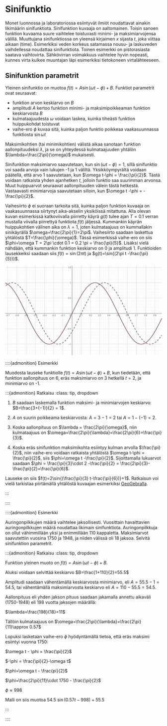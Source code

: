 # Sinifunktio

Monet luonnossa ja laboratoriossa esiintyvät ilmiöt noudattavat ainakin likimäärin sinifunktiota. Sinifunktion kuvaaja on aaltomainen. Toisin sanoen funktion kuvaama suure vaihtelee toistuvasti minimi- ja maksimiarvojensa välillä. Muuttujana sinifunktiossa on yleensä kirjaimen $x$ sijasta $t$, joka viittaa aikaan (time). Esimerkiksi veden korkeus satamassa nousu- ja laskuveden vaihdellessa noudattaa sinifunktiota. Toinen esimerkki on pistorasiasta saatava vaihtovirta. Sähkövirran voimakkuus vaihtelee hyvin nopeasti, kunnes virta kulkee muuntajan läpi esimerkiksi tietokoneen virtalähteeseen.

## Sinifunktion parametrit

Yleinen sinifunktio on muotoa $f(t)=A\sin{(\omega t-\phi)}+B$. Funktiot parametrit ovat seuraavat:
- funktion arvon keskiarvo on $B$
- amplitudi $A$ kertoo funktion minimi- ja maksimipoikkeaman funktion keskiarvosta $B$
- kulmataajuudesta $\omega$ voidaan laskea, kuinka tiheästi funktion huippukohdat toistuvat
- vaihe-ero $\phi$ kuvaa sitä, kuinka paljon funktio poikkeaa vaakasuunnassa funktiosta $\sin{\omega t}$

Maksimikohtien (tai minimikohtien) välistä aikaa sanotaan funktion aallonpituudeksi $\lambda$, ja se on yhteydessä kulmataajuuden yhtälön $\lambda=\frac{2\pi}{\omega}$ mukaisesti. 

Sinifunktion maksimiarvo saavutetaan, kun $\sin{(\omega t-\phi)}=1$, sillä sinifunktio voi saada arvoja vain lukujen -1 ja 1 väliltä. Yksikköympyrältä voidaan päätellä, että arvo 1 saavutetaan, kun $\omega t-\phi = \frac{\pi}{2}$. Tästä voidaan ratkaista yhden ajanhetken $t$, jolloin funktio saa suurimman arvonsa. Muut huippuarvot seuraavat aallonpituuden välein tästä hetkestä. Vastaavasti minimiarvoja saavutetaan silloin, kun $\omega t -\phi = -\frac{\pi}{2}$.

Vaihesiirto $\phi$ ei suoraan tarkoita sitä, kuinka paljon funktion kuvaaja on vaakasuunnassa siirtynyt aika-akselin yksiköissä mitattuna. Alla olevan kuvan esimerkissä katkoviivalla piirretty käyrä $g(t)$ tulee ajan $T=0.1$ verran mustalla viivalla piirrettyä funktiota $f(t)$ jäljessä. Kummankin käyrän huippukohtien välinen aika on $\lambda=1$, joten kulmataajuus on kummallakin sinikäyrällä $\omega=\frac{2\pi}{1}=2\pi$. Vaihesiirto saadaan laskettua yhtälöstä $T=\frac{\phi}{\omega}$. Tässä esimerkissä vaihe-ero on siis $\phi=\omega T = 2\pi \cdot 0.1 = 0.2 \pi = \frac{\pi}{5}$. Lisäksi vielä nähdään, että kummankin funktion keskiarvo on $0$ ja amplitudi $1$. Funktioiden lausekkeiksi saadaan siis $f(t)=\sin{(2\pi t)}$ ja $g(t)=\sin{(2\pi t -\frac{\pi}{5})}$.

![Vaihe-eron laskeminen](2sinikayraa.png "Vaihe-eron laskeminen")

::::{admonition} Esimerkki

Muodosta lauseke funktiolle $f(t)=A\sin{(\omega t-\phi)}+B$, kun tiedetään, että funktion aallonpituus on 
6, eräs maksimiarvo on 3 hetkellä $t=2$, ja minimiarvo on -1.

:::{admonition} Ratkaisu
:class: tip, dropdown
1) $B$ saadaan laskemalla funktion maksimi- ja minimiarvojen keskiarvo: $B=\frac{3+(−1)}{2} = 1$.  

2) $A$ on suurin poikkeama keskiarvosta: $A=3−1=2$ tai $A=1-(-1)=2$.  

3) Koska aallonpituus on $\lambda = \frac{2\pi}{\omega}$, niin kulmataajuus on $\omega=\frac{2\pi}{\lambda}=\frac{2\pi}{6}=\frac{\pi}{3}$.  

4) Koska eräs sinifunktion maksimikohta esiintyy kulman arvolla $\frac{\pi}{2}$, niin vaihe-ero voidaan ratkaista yhtälöstä $\omega t-\phi = \frac{\pi}{2}$, siis $\phi=\omega t -\frac{\pi}{2}$. Sijoittamalla lukuarvot saadaan $\phi = \frac{\pi}{3}\cdot 2 -\frac{\pi}{2} = \frac{2\pi}{3}-\frac{\pi}{2}=\frac{\pi}{6}$.  

Lauseke on siis $f(t)=2\sin{(\frac{\pi}{3} t-\frac{\pi}{6})}+1$. Ratkaisun voi vielä tarkistaa piirtämällä yhtälöstä kuvaajan esimerkiksi [GeoGebralla](https://www.geogebra.org/).

:::

::::

::::{admonition} Esimerkki

Auringonpilkkujen määrä vaihtelee jaksollisesti. Vuosittain havaittavien auringonpilkkujen määrä noudattaa likimain sinifunktiota. Auringonpilkkuja on ollut vähimmillään yksi ja enimmillään 110 kappaletta. Maksimiarvot saavutettiin vuosina 1750 ja 1948, ja niiden välissä oli 18 jaksoa. Selvitä sinifunktion parametrit.

:::{admonition} Ratkaisu
:class: tip, dropdown

Funktion yleinen muoto on $f(t)=A\sin{(\omega t-\phi)}+B$.

Aluksi voidaan selvittää keskiarvo $B=\frac{1+110}{2}=55.5$

Amplitudi saadaan vähentämällä keskiarvosta minimiarvo, eli $A=55.5-1=54.5$, tai vähentämällä maksimiarvosta keskiarvo eli $A=110-55.5=54.5.$

Aallonpituus eli yhden jakson pituus saadaan jakamalla annettu aikaväli (1750-1948) eli 198 vuotta jaksojen määrällä:

$\lambda=\frac{198}{18}=11$

Tällöin kulmataajuus on $\omega=\frac{2\pi}{\lambda}=\frac{2\pi}{11}\approx 0.57$

Lopuksi lasketaan vaihe-ero $\phi$ hyödyntämällä tietoa, että eräs maksimi esiintyi vuonna 1750:

$\omega t - \phi = \frac{\pi}{2}$

$-\phi = \frac{\pi}{2}-\omega t$

$\phi=\omega t - \frac{pi}{2}$

$\phi=\frac{2\pi}{11}\cdot 1750 - \frac{\pi}{2}$

$\phi\approx 998$

Malli on siis muotoa $54.5~\sin{(0.57 t - 998)}+55.5$

:::

::::